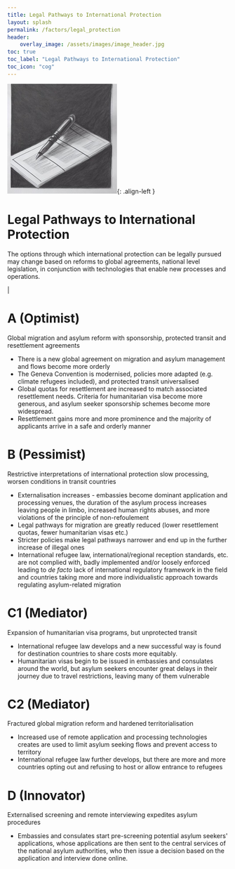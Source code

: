 ```yaml
---
title: Legal Pathways to International Protection 
layout: splash
permalink: /factors/legal_protection
header:
    overlay_image: /assets/images/image_header.jpg
toc: true
toc_label: "Legal Pathways to International Protection"
toc_icon: "cog"
---
```


![image-left](/assets/images/LegalProtection.jpg){: .align-left }

# Legal Pathways to International Protection 
The options through which international protection can be legally pursued may change based on reforms to global agreements, national level legislation, in conjunction with technologies that enable new processes and operations.

|

# A (Optimist)
Global migration and asylum reform with sponsorship, protected transit and resettlement agreements
* There is a new global agreement on migration and asylum management and flows become more orderly 
* The Geneva Convention is modernised, policies more adapted (e.g. climate refugees included), and protected transit universalised
* Global quotas for resettlement are increased to match associated resettlement needs. Criteria for humanitarian visa become more generous, and asylum seeker sponsorship schemes become more widespread. 
* Resettlement gains more and more prominence and the majority of applicants arrive in a safe and orderly manner

# B (Pessimist)
Restrictive interpretations of international protection slow processing, worsen conditions in transit countries
* Externalisation increases - embassies become dominant application and processing venues, the duration of the asylum process increases leaving people in limbo, increased human rights abuses, and more violations of the principle of non-refoulement
* Legal pathways for migration are greatly reduced (lower resettlement quotas, fewer humanitarian visas etc.)
* Stricter policies make legal pathways narrower and end up in the further increase of illegal ones 
* International refugee law, international/regional reception standards, etc. are not complied with, badly implemented and/or loosely enforced leading to _de facto_ lack of international regulatory framework in the field and countries taking more and more individualistic approach towards regulating asylum-related migration

# C1 (Mediator)
Expansion of humanitarian visa programs, but unprotected transit
* International refugee law develops and a new successful way is found for destination countries to share costs  more equitably.
* Humanitarian visas begin to be issued in embassies and consulates around the world, but asylum seekers encounter great delays in their journey due to travel restrictions, leaving many of them vulnerable

# C2 (Mediator)
Fractured global migration reform and hardened territorialisation
* Increased use of remote application and processing technologies creates are used to limit asylum seeking flows and prevent access to territory
* International refugee law further develops, but there are more and more countries opting out and refusing to host or allow entrance to refugees

# D (Innovator)
Externalised screening and remote interviewing expedites asylum procedures
* Embassies and consulates start pre-screening potential asylum seekers' applications, whose applications are then sent to the central services of the national asylum authorities, who then issue a decision based on the application and interview done online.
